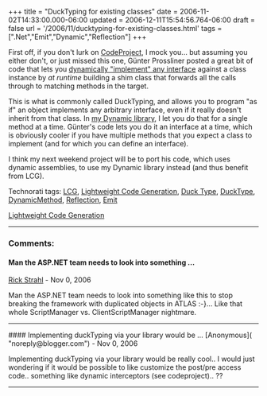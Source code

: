 +++
title = "DuckTyping for existing classes"
date = 2006-11-02T14:33:00.000-06:00
updated = 2006-12-11T15:54:56.764-06:00
draft = false
url = '/2006/11/ducktyping-for-existing-classes.html'
tags = [".Net","Emit","Dynamic","Reflection"]
+++

First off, if you don't lurk on [CodeProject](http://www.CodeProject.com "Free Source Code and Tutorials"), I mock you... but assuming you either don't, or just missed this one, Günter Prossliner posted a great bit of code that lets you [dynamically "implement" any interface](http://www.codeproject.com/cs/library/nduck.asp "NDuck") against a class instance by _at runtime_ building a shim class that forwards all the calls through to matching methods in the target.

This is what is commonly called DuckTyping, and allows you to program "as if" an object implements any arbitrary interface, even if it really doesn't inherit from that class. In [my Dynamic library](http://musingmarc.blogspot.com/2006/07/updated-files-for-dynamic-method.html "DynamicMethod, LCG and Reflection.Emit, oh my"), I let you do that for a single method at a time. Günter's code lets you do it an interface at a time, which is obviously cooler if you have multiple methods that you expect a class to implement (and for which you can define an interface).

I think my next weekend project will be to port his code, which uses dynamic assemblies, to use my Dynamic library instead (and thus benefit from LCG).

Technorati tags: [LCG](http://technorati.com/tags/LCG), [Lightweight Code Generation](http://technorati.com/tags/Lightweight%20Code%20Generation), [Duck Type](http://technorati.com/tags/Duck%20Type), [DuckType](http://technorati.com/tags/DuckType), [DynamicMethod](http://technorati.com/tags/DynamicMethod), [Reflection](http://technorati.com/tags/Reflection), [Emit](http://technorati.com/tags/Emit)

[Lightweight Code Generation](http://technorati.com/tag/Lightweight+Code+Generation)

---
### Comments:
#### Man the ASP.NET team needs to look into something ...
[Rick Strahl](https://www.blogger.com/profile/07420160265480672656 "noreply@blogger.com") - <time datetime="2006-11-05T23:47:00.000-06:00">Nov 0, 2006</time>

Man the ASP.NET team needs to look into something like this to stop breaking the framework with duplicated objects in ATLAS :-}... Like that whole ScriptManager vs. ClientScriptManager nightmare.
<hr />
#### Implementing duckTyping via your library would be ...
[Anonymous]( "noreply@blogger.com") - <time datetime="2006-11-19T06:40:00.000-06:00">Nov 0, 2006</time>

Implementing duckTyping via your library would be really cool.. I would just wondering if it would be possible to like customize the post/pre access code.. something like dynamic interceptors (see codeproject).. ??
<hr />
